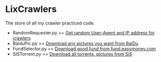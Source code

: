 # LixCrawlers
The store of all my crawler practiced code.

- RandomRequester.py == [Get random User-Agent and IP address for crawlers](RandomRequester.py)
- BaiduPic.py  == [Download any pictures you want from BaiDu](BaiduPic.py)
- FundSelector.py == [Download good fund from fund.easymoney.com](FundSelector.py)
- SISTorrent.py == [Download all torrents, pictures from SiS](SISTorrent.py)
